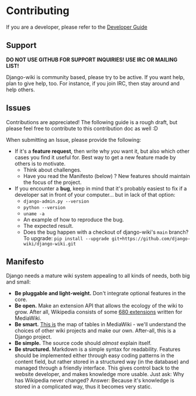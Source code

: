 # Contributing

If you are a developer, please refer to the
[Developer Guide](http://django-wiki.readthedocs.io/en/latest/development/index.html)

## Support

**DO NOT USE GITHUB FOR SUPPORT INQUIRIES! USE IRC OR MAILING LIST!**

Django-wiki is community based, please try to be active. If you want help, plan
to give help, too. For instance, if you join IRC, then stay around and help
others.

## Issues

Contributions are appreciated! The following guide is a rough draft, but
please feel free to contribute to this contribution doc as well :D

When submitting an Issue, please provide the following:

* If it's a **feature request**, then write why *you* want it, but also which other
  cases you find it useful for. Best way to get a new feature made by others
  is to motivate.
  * Think about challenges.
  * Have you read the Manifesto (below) ? New features should maintain the focus
    of the project.
* If you encounter a **bug**, keep in mind that it's probably easiest to fix if
  a developer sat in front of your computer... but in lack of that option:
  * `django-admin.py --version`
  * `python --version`
  * `uname -a`
  * An example of how to reproduce the bug.
  * The expected result.
  * Does the bug happen with a checkout of django-wiki's `main` branch? To upgrade:
    `pip install --upgrade git+https://github.com/django-wiki/django-wiki.git`

## Manifesto

Django needs a mature wiki system appealing to all kinds of needs, both big and small:

 * **Be pluggable and light-weight.** Don't integrate optional features in the core.
 * **Be open.** Make an extension API that allows the ecology of the wiki to grow. After all, Wikipedia consists of some [680 extensions](http://svn.wikimedia.org/viewvc/mediawiki/trunk/extensions/) written for MediaWiki.
 * **Be smart.** [This is](https://upload.wikimedia.org/wikipedia/commons/8/88/MediaWiki_database_schema_1-19_%28r102798%29.png) the map of tables in MediaWiki - we'll understand the choices of other wiki projects and make our own. After-all, this is a Django project.
 * **Be simple.** The source code should *almost* explain itself.
 * **Be structured.** Markdown is a simple syntax for readability. Features should be implemented either through easy coding patterns in the content field, but rather stored in a structured way (in the database) and managed through a friendly interface. This gives control back to the website developer, and makes knowledge more usable. Just ask: Why has Wikipedia never changed? Answer: Because it's knowledge is stored in a complicated way, thus it becomes very static.
